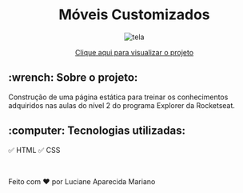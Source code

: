 <h1 align="center">Móveis Customizados</h1>

<p align="center">
<img src="https://user-images.githubusercontent.com/92582446/163578085-65b7de7f-b45f-433b-b659-a80320ee209b.JPG" alt="tela"/>
</p>

<p align="center"><a href="https://github.com/lucianeaparecidamariano/ExplorerRocketseat_Desafio1">Clique aqui para visualizar o projeto</a></p>

<h2>:wrench: Sobre o projeto:</h2>

<p> Construção de uma página estática para treinar os conhecimentos adquiridos nas aulas do nível 2 do programa Explorer da Rocketseat. </p>

<h2>:computer: Tecnologias utilizadas:</h2>

:white_check_mark: HTML
:white_check_mark: CSS

<br>


Feito com :heart: por Luciane Aparecida Mariano


